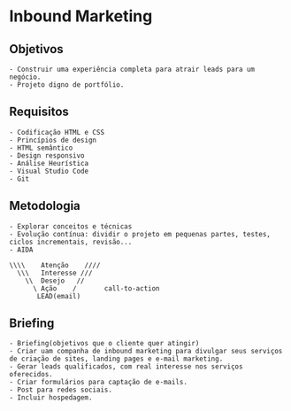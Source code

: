 # Inbound Marketing

## Objetivos
    - Construir uma experiência completa para atrair leads para um negócio.
    - Projeto digno de portfólio.

## Requisitos
    - Codificação HTML e CSS
    - Princípios de design
    - HTML semântico
    - Design responsivo
    - Análise Heurística
    - Visual Studio Code
    - Git

## Metodologia
    - Explorar conceitos e técnicas
    - Evolução contínua: dividir o projeto em pequenas partes, testes, ciclos incrementais, revisão...
    - AIDA

    \\\\    Atenção    ////
      \\\   Interesse ///
        \\  Desejo   //
          \ Ação    /       call-to-action
           LEAD(email)

## Briefing
    - Briefing(objetivos que o cliente quer atingir)
    - Criar uam companha de inbound marketing para divulgar seus serviços de criação de sites, landing pages e e-mail marketing.
    - Gerar leads qualificados, com real interesse nos serviços oferecidos.
    - Criar formulários para captação de e-mails.
    - Post para redes sociais.
    - Incluir hospedagem.
    